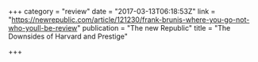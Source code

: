 +++
category = "review"
date = "2017-03-13T06:18:53Z"
link = "https://newrepublic.com/article/121230/frank-brunis-where-you-go-not-who-youll-be-review"
publication = "The new Republic"
title = "The Downsides of Harvard and Prestige"

+++
